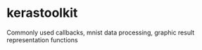 # kerastoolkit
Commonly used callbacks, mnist data processing, graphic result representation functions
